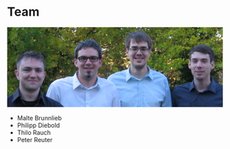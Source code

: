 # Team

![Team](/assets/img/Portrait_AR-Team.png)

* Malte Brunnlieb
* Philipp Diebold
* Thilo Rauch
* Peter Reuter